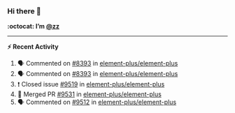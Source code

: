 ### Hi there 👋

**:octocat: I’m [@zz](https://github.com/holazz)**

---

**:zap: Recent Activity**

<!--START_SECTION:activity-->
1. 🗣 Commented on [#8393](https://github.com/element-plus/element-plus/issues/8393) in [element-plus/element-plus](https://github.com/element-plus/element-plus)
2. 🗣 Commented on [#8393](https://github.com/element-plus/element-plus/issues/8393) in [element-plus/element-plus](https://github.com/element-plus/element-plus)
3. ❗️ Closed issue [#9519](https://github.com/element-plus/element-plus/issues/9519) in [element-plus/element-plus](https://github.com/element-plus/element-plus)
4. 🎉 Merged PR [#9531](https://github.com/element-plus/element-plus/pull/9531) in [element-plus/element-plus](https://github.com/element-plus/element-plus)
5. 🗣 Commented on [#9512](https://github.com/element-plus/element-plus/issues/9512) in [element-plus/element-plus](https://github.com/element-plus/element-plus)
<!--END_SECTION:activity-->
